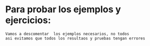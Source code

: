 # Para probar los ejemplos y ejercicios:
``````
Vamos a descomentar  los ejemplos necesarios, no todos
asi evitamos que todos los resultaos y pruebas tengan errores
``````